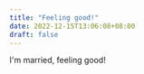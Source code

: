 ```yaml
---
title: "Feeling good!"
date: 2022-12-15T13:06:08+08:00
draft: false
---
```


I'm married, feeling good!


